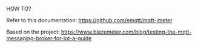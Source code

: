 HOW TO?

Refer to this documentation: https://github.com/emqtt/mqtt-jmeter

Based on the project: https://www.blazemeter.com/blog/testing-the-mqtt-messaging-broker-for-iot-a-guide
